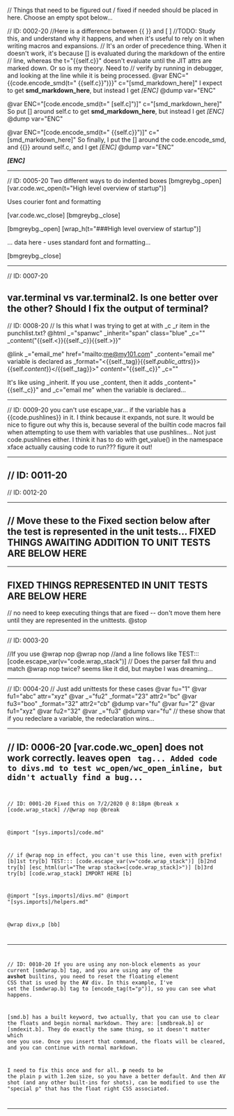 // Things that need to be figured out / fixed if needed should be placed in here. Choose an empty spot below...

// ID: 0002-20
//Here is a difference between {{ }} and [ ]
//TODO: Study this, and understand why it happens, and when it's useful to rely on it when writing macros and expansions.
// It's an order of precedence thing. When it doesn't work, it's because [] is evaluated during the markdown of the entire
//      line, whereas the t="{{self.c}}" doesn't evaluate until the JIT attrs are marked down. Or so is my theory. Need to
//      verify by running in debugger, and looking at the line while it is being processed.
@var ENC="{{code.encode_smd(t=\"&nbsp;{{self.c}}\")}}" c="[smd_markdown_here]"
I expect to get **smd_markdown_here**, but instead I get *[ENC]*
@dump var="ENC"

@var ENC="[code.encode_smd(t=\"&nbsp;[self.c]\")]" c="[smd_markdown_here]"
So put [] around self.c to get **smd_markdown_here**, but instead I get *[ENC]*
@dump var="ENC"

@var ENC="[code.encode_smd(t=\"&nbsp;{{self.c}}\")]" c="[smd_markdown_here]"
So finally, I put the [] around the code.encode_smd, and {{}} around self.c, and I get *[ENC]*
@dump var="ENC"

***[ENC]***


----------------------
// ID: 0005-20
Two different ways to do indented boxes
[bmgreybg._open]
[var.code.wc_open(t="High level overview of startup")]

Uses courier font and formatting

[var.code.wc_close]
[bmgreybg._close]



[bmgreybg._open]
[wrap_h(t="###High level overview of startup")]

... data here - uses standard font and formatting...

[bmgreybg._close]

----------------------
// ID: 0007-20

var.terminal vs var.terminal2. Is one better over the other? Should I fix the output of terminal?
----------------------
// ID: 0008-20
// Is this what I was trying to get at with _c _r item in the punchlist.txt?
@html _="spanwc" _inherit="span" class="blue" _c="" _content("{{self.<}}{{self._c}}{{self.>}}"

@link _="email_me" href="mailto:me@my101.com" _content="email me"
variable is declared as _format="<{{self._tag}}{{self._public_attrs_}}>{{self._content_}}</{{self._tag}}>" _content_="{{self._c}}" _c=""

It's like using _inherit. If you use _content, then it adds _content="{{self._c}}" and _c="email me" when the variable is declared...


----------------------
// ID: 0009-20
you can't use escape_var... if the variable has a {{code.pushlines}} in it. I think because it expands, not sure. It would be nice to figure out why this is, because several of the builtin code macros fail when attempting to use them with variables that use pushlines... Not just code.pushlines either. I think it has to do with get_value() in the namespace xface actually causing code to run??? figure it out!



----------------------
// ID: 0011-20
----------------------
// ID: 0012-20


----------------------
// Move these to the Fixed section below after the test is represented in the unit tests...
FIXED THINGS AWAITING ADDITION TO UNIT TESTS ARE BELOW HERE
----------------------








----------------------
FIXED THINGS REPRESENTED IN UNIT TESTS ARE BELOW HERE
----------------------
// no need to keep executing things that are fixed -- don't move them here until they are represented in the unittests.
@stop

----------------------
// ID: 0003-20

//If you use @wrap nop
@wrap nop
//and a line follows like
TEST::: [code.escape_var(v="code.wrap_stack")]
// Does the parser fall thru and match @wrap nop twice? seems like it did, but maybe I was dreaming...

----------------------
// ID: 0004-20
// Just add unittests for these cases
@var fu="1"
@var fu1="abc" attr="xyz"
@var _="fu2" _format="23" attr2="bc"
@var fu3="boo" _format="32" attr2="cb"
@dump var="fu"
@var fu="2"
@var fu1="xyz"
@var fu2="32"
@var _="fu3"
@dump var="fu"
// these show that if you redeclare a variable, the redeclaration wins...

----------------------
// ID: 0006-20
[var.code.wc_open] does not work correctly. leaves open <code> tag... 
Added code to divs.md to test wc_open/wc_open_inline, but didn't actually find a bug...
----------------------
// ID: 0001-20
Fixed this on 7/2/2020 @ 8:18pm
@break
x [code.wrap_stack]
//@wrap nop
@break

@import "[sys.imports]/code.md"

// if @wrap nop in effect, you can't use this line, even with prefix! 
[b]1st try[b]
TEST::: [code.escape_var(v="code.wrap_stack")]
[b]2nd try[b]
[esc_html(url="The wrap stack=<[code.wrap_stack]>")]
[b]3rd try[b]
[code.wrap_stack]
IMPORT HERE
[b]

@import "[sys.imports]/divs.md"
@import "[sys.imports]/helpers.md"

@wrap divx,p
[bb]

----------------------
// ID: 0010-20
If you are using any non-block elements as your current [smdwrap.b] tag, and you are using any of the **avshot** builtins, you need to reset the floating element CSS that is used by the **AV** div. In this example, I've set the [smdwrap.b] tag to [encode_tag(t="p")], so you can see what happens.

[smd.b] has a built keyword, two actually, that you can use to clear the floats and begin normal markdown. They are: [smdbreak.b] or [smdexit.b]. They do exactly the same thing, so it doesn't matter which one you use. Once you insert that command, the floats will be cleared, and you can continue with normal markdown.

I need to fix this once and for all. **p** needs to be the plain p with 1.2em size, so you have a better default. And then AV shot (and any other built-ins for shots), can be modified to use the "special p" that has the float right CSS associated.



----------------------


